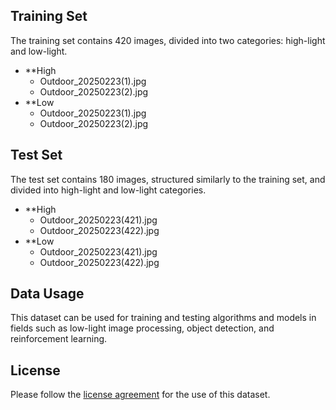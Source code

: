 
## Training Set

The training set contains 420 images, divided into two categories: high-light and low-light.

- **High
  - Outdoor_20250223(1).jpg
  - Outdoor_20250223(2).jpg
- **Low
  - Outdoor_20250223(1).jpg
  - Outdoor_20250223(2).jpg

## Test Set

The test set contains 180 images, structured similarly to the training set, and divided into high-light and low-light categories.

- **High
  - Outdoor_20250223(421).jpg
  - Outdoor_20250223(422).jpg
- **Low
  - Outdoor_20250223(421).jpg
  - Outdoor_20250223(422).jpg

## Data Usage

This dataset can be used for training and testing algorithms and models in fields such as low-light image processing, object detection, and reinforcement learning.

## License

Please follow the [license agreement](#) for the use of this dataset.
